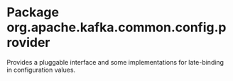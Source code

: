 # Package org.apache.kafka.common.config.provider

Provides a pluggable interface and some implementations for late-binding in configuration values.
